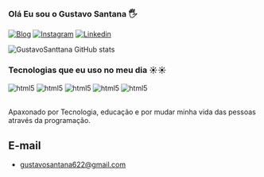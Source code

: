 ### Olá Eu sou o Gustavo Santana 🖐️

[![Blog](https://img.shields.io/website?label=SujeitoProgramador.com&style=for-the-badge&url=https://sujeitoprogramador.com)](https://sujeitoprogramador.com)
[![Instagram](https://img.shields.io/badge/Instagram-E4405F?style=for-the-badge&logo=instagram&logoColor=white)](https://instagram.com/ghustavi_santtana)
[![Linkedin](https://img.shields.io/badge/LinkedIn-0077B5?style=for-the-badge&logo=linkedin&logoColor=white)](https://www.linkedin.com/in/gustavo-santana-ba7b8827a/)

![GustavoSanttana GitHub stats](https://github-readme-stats.vercel.app/api?username=Gustavosanttana&show_icons=true&theme=dracula)

### Tecnologias que eu uso no meu dia ☀️☀️

<div style="display: inline_block">
<img align="center" alt="html5" src="https://img.shields.io/badge/HTML5-E34F26?style=for-the-badge&logo=html5&logoColor=white">
<img align="center" alt="html5" src="https://img.shields.io/badge/CSS3-1572B6?style=for-the-badge&logo=css3&logoColor=white">
<img align="center" alt="html5" src="https://img.shields.io/badge/JavaScript-F7DF1E?style=for-the-badge&logo=javascript&logoColor=black">
<img align="center" alt="html5" src="https://img.shields.io/badge/TypeScript-007ACC?style=for-the-badge&logo=typescript&logoColor=white">
<img align="center" alt="html5" src="https://img.shields.io/badge/Angular-DD0031?style=for-the-badge&logo=angular&logoColor=white">
</div><br>

Apaxonado por Tecnologia, educação e por mudar minha vida das pessoas através da programação.

## E-mail

- [gustavosantana622@gmail.com]()
